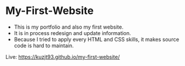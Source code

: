 # My-First-Website

- This is my portfolio and also my first website. 
- It is in process redesign and update information. 
- Because I tried to apply every HTML and CSS skills, it makes source code is hard to maintain.

Live: https://kuzjt93.github.io/my-first-website/
